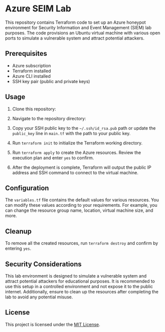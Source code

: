 # Azure SEIM Lab

This repository contains Terraform code to set up an Azure honeypot environment for Security Information and Event Management (SIEM) lab purposes. The code provisions an Ubuntu virtual machine with various open ports to simulate a vulnerable system and attract potential attackers.

## Prerequisites

- Azure subscription
- Terraform installed
- Azure CLI installed
- SSH key pair (public and private keys)

## Usage

1. Clone this repository:


2. Navigate to the repository directory:


3. Copy your SSH public key to the `~/.ssh/id_rsa.pub` path or update the `public_key` line in `main.tf` with the path to your public key.

4. Run `terraform init` to initialize the Terraform working directory.

5. Run `terraform apply` to create the Azure resources. Review the execution plan and enter `yes` to confirm.

6. After the deployment is complete, Terraform will output the public IP address and SSH command to connect to the virtual machine.

## Configuration

The `variables.tf` file contains the default values for various resources. You can modify these values according to your requirements. For example, you can change the resource group name, location, virtual machine size, and more.

## Cleanup

To remove all the created resources, run `terraform destroy` and confirm by entering `yes`.

## Security Considerations

This lab environment is designed to simulate a vulnerable system and attract potential attackers for educational purposes. It is recommended to use this setup in a controlled environment and not expose it to the public internet. Additionally, ensure to clean up the resources after completing the lab to avoid any potential misuse.

## License

This project is licensed under the [MIT License](LICENSE).
